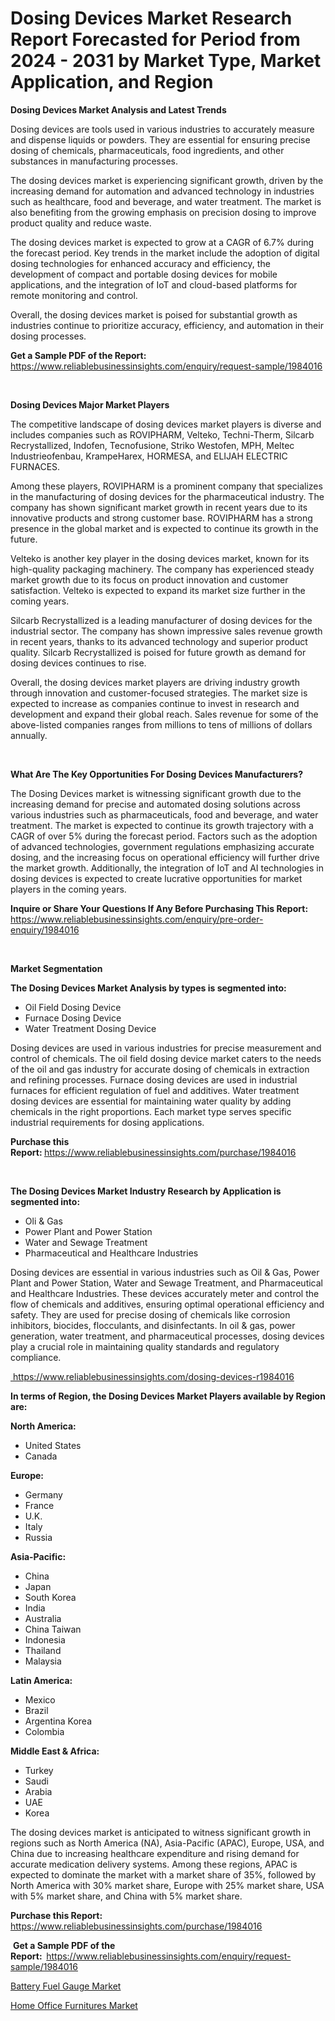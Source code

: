 <p><h1>Dosing Devices Market Research Report Forecasted for Period from 2024 -  2031 by Market Type, Market Application, and Region</h1></p><p><strong>Dosing Devices Market Analysis and Latest Trends</strong></p>
<p><p>Dosing devices are tools used in various industries to accurately measure and dispense liquids or powders. They are essential for ensuring precise dosing of chemicals, pharmaceuticals, food ingredients, and other substances in manufacturing processes.</p><p>The dosing devices market is experiencing significant growth, driven by the increasing demand for automation and advanced technology in industries such as healthcare, food and beverage, and water treatment. The market is also benefiting from the growing emphasis on precision dosing to improve product quality and reduce waste.</p><p>The dosing devices market is expected to grow at a CAGR of 6.7% during the forecast period. Key trends in the market include the adoption of digital dosing technologies for enhanced accuracy and efficiency, the development of compact and portable dosing devices for mobile applications, and the integration of IoT and cloud-based platforms for remote monitoring and control.</p><p>Overall, the dosing devices market is poised for substantial growth as industries continue to prioritize accuracy, efficiency, and automation in their dosing processes.</p></p>
<p><strong>Get a Sample PDF of the Report:&nbsp;</strong> <a href="https://www.reliablebusinessinsights.com/enquiry/request-sample/1984016">https://www.reliablebusinessinsights.com/enquiry/request-sample/1984016</a></p>
<p>&nbsp;</p>
<p><strong>Dosing Devices Major Market Players</strong></p>
<p><p>The competitive landscape of dosing devices market players is diverse and includes companies such as ROVIPHARM, Velteko, Techni-Therm, Silcarb Recrystallized, Indofen, Tecnofusione, Striko Westofen, MPH, Meltec Industrieofenbau, KrampeHarex, HORMESA, and ELIJAH ELECTRIC FURNACES.</p><p>Among these players, ROVIPHARM is a prominent company that specializes in the manufacturing of dosing devices for the pharmaceutical industry. The company has shown significant market growth in recent years due to its innovative products and strong customer base. ROVIPHARM has a strong presence in the global market and is expected to continue its growth in the future.</p><p>Velteko is another key player in the dosing devices market, known for its high-quality packaging machinery. The company has experienced steady market growth due to its focus on product innovation and customer satisfaction. Velteko is expected to expand its market size further in the coming years.</p><p>Silcarb Recrystallized is a leading manufacturer of dosing devices for the industrial sector. The company has shown impressive sales revenue growth in recent years, thanks to its advanced technology and superior product quality. Silcarb Recrystallized is poised for future growth as demand for dosing devices continues to rise.</p><p>Overall, the dosing devices market players are driving industry growth through innovation and customer-focused strategies. The market size is expected to increase as companies continue to invest in research and development and expand their global reach. Sales revenue for some of the above-listed companies ranges from millions to tens of millions of dollars annually.</p></p>
<p>&nbsp;</p>
<p><strong>What Are The Key Opportunities For Dosing Devices Manufacturers?</strong></p>
<p><p>The Dosing Devices market is witnessing significant growth due to the increasing demand for precise and automated dosing solutions across various industries such as pharmaceuticals, food and beverage, and water treatment. The market is expected to continue its growth trajectory with a CAGR of over 5% during the forecast period. Factors such as the adoption of advanced technologies, government regulations emphasizing accurate dosing, and the increasing focus on operational efficiency will further drive the market growth. Additionally, the integration of IoT and AI technologies in dosing devices is expected to create lucrative opportunities for market players in the coming years.</p></p>
<p><strong>Inquire or Share Your Questions If Any Before Purchasing This Report:</strong> <a href="https://www.reliablebusinessinsights.com/enquiry/pre-order-enquiry/1984016">https://www.reliablebusinessinsights.com/enquiry/pre-order-enquiry/1984016</a></p>
<p>&nbsp;</p>
<p><strong>Market Segmentation</strong></p>
<p><strong>The Dosing Devices Market Analysis by types is segmented into:</strong></p>
<p><ul><li>Oil Field Dosing Device</li><li>Furnace Dosing Device</li><li>Water Treatment Dosing Device</li></ul></p>
<p><p>Dosing devices are used in various industries for precise measurement and control of chemicals. The oil field dosing device market caters to the needs of the oil and gas industry for accurate dosing of chemicals in extraction and refining processes. Furnace dosing devices are used in industrial furnaces for efficient regulation of fuel and additives. Water treatment dosing devices are essential for maintaining water quality by adding chemicals in the right proportions. Each market type serves specific industrial requirements for dosing applications.</p></p>
<p><strong>Purchase this Report:&nbsp;</strong><a href="https://www.reliablebusinessinsights.com/purchase/1984016">https://www.reliablebusinessinsights.com/purchase/1984016</a></p>
<p>&nbsp;</p>
<p><strong>The Dosing Devices Market Industry Research by Application is segmented into:</strong></p>
<p><ul><li>Oli & Gas</li><li>Power Plant and Power Station</li><li>Water and Sewage Treatment</li><li>Pharmaceutical and Healthcare Industries</li></ul></p>
<p><p>Dosing devices are essential in various industries such as Oil & Gas, Power Plant and Power Station, Water and Sewage Treatment, and Pharmaceutical and Healthcare Industries. These devices accurately meter and control the flow of chemicals and additives, ensuring optimal operational efficiency and safety. They are used for precise dosing of chemicals like corrosion inhibitors, biocides, flocculants, and disinfectants. In oil & gas, power generation, water treatment, and pharmaceutical processes, dosing devices play a crucial role in maintaining quality standards and regulatory compliance.</p></p>
<p><a href="https://www.reliablebusinessinsights.com/dosing-devices-r1984016">&nbsp;https://www.reliablebusinessinsights.com/dosing-devices-r1984016</a></p>
<p><strong>In terms of Region, the Dosing Devices Market Players available by Region are:</strong></p>
<p>
    <p> <strong> North America: </strong>
        <ul>
            <li>United States</li>
            <li>Canada</li>
        </ul>
        </p> 
    <p> <strong> Europe: </strong>
        <ul>
            <li>Germany</li>
            <li>France</li>
            <li>U.K.</li>
            <li>Italy</li>
            <li>Russia</li>
        </ul>
        </p> 
    <p> <strong> Asia-Pacific: </strong>
        <ul>
            <li>China</li>
            <li>Japan</li>
            <li>South Korea</li>
            <li>India</li>
            <li>Australia</li>
            <li>China Taiwan</li>
            <li>Indonesia</li>
            <li>Thailand</li>
            <li>Malaysia</li>
        </ul>
        </p> 
    <p> <strong> Latin America: </strong>
        <ul>
            <li>Mexico</li>
            <li>Brazil</li>
            <li>Argentina Korea</li>
            <li>Colombia</li>
        </ul>
        </p> 
    <p> <strong> Middle East & Africa: </strong>
        <ul>
            <li>Turkey</li>
            <li>Saudi</li>
            <li>Arabia</li>
            <li>UAE</li>
            <li>Korea</li>
        </ul>
    </p>
    </p>
<p><p>The dosing devices market is anticipated to witness significant growth in regions such as North America (NA), Asia-Pacific (APAC), Europe, USA, and China due to increasing healthcare expenditure and rising demand for accurate medication delivery systems. Among these regions, APAC is expected to dominate the market with a market share of 35%, followed by North America with 30% market share, Europe with 25% market share, USA with 5% market share, and China with 5% market share.</p></p>
<p><strong>Purchase this Report: </strong><a href="https://www.reliablebusinessinsights.com/purchase/1984016">https://www.reliablebusinessinsights.com/purchase/1984016</a></p>
<p>&nbsp;<strong>Get a Sample PDF of the Report:&nbsp;&nbsp;</strong><a href="https://www.reliablebusinessinsights.com/enquiry/request-sample/1984016">https://www.reliablebusinessinsights.com/enquiry/request-sample/1984016</a></p>
<p><strong></strong></p>
<p><p><a href="https://github.com/avakerr6577/Market-Research-Report-List-1/blob/main/battery-fuel-gauge-market.md">Battery Fuel Gauge Market</a></p><p><a href="https://view.publitas.com/reportprime-1/home-office-furnitures-market-global-market-insights-and-sales-trends-2024-to-2031/">Home Office Furnitures Market</a></p></p>